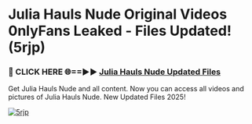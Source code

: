 # Julia Hauls Nude Original Videos 0nlyFans Leaked - Files Updated! (5rjp)

<h3>🔴 CLICK HERE 🌐==►► <a href="https://tinyurl.com/5h6xmrr3" rel="nofollow">Julia Hauls Nude Updated Files</a></h3>

Get Julia Hauls Nude and all content. Now you can access all videos and pictures of Julia Hauls Nude. New Updated Files 2025!

[![5rjp](https://i.imgur.com/KVD873Z.gif)](https://tinyurl.com/5h6xmrr3)
